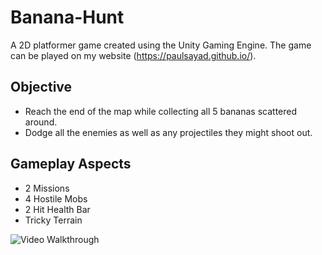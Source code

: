 # Banana-Hunt

A 2D platformer game created using the Unity Gaming Engine. The game can be played on my website (https://paulsayad.github.io/).

## Objective

* Reach the end of the map while collecting all 5 bananas scattered around.
* Dodge all the enemies as well as any projectiles they might shoot out.

## Gameplay Aspects

* 2 Missions
* 4 Hostile Mobs
* 2 Hit Health Bar
* Tricky Terrain

<img src='http://g.recordit.co/Qh3Hq0tzTd.gif' title='Video Walkthrough' width='' alt='Video Walkthrough' />


